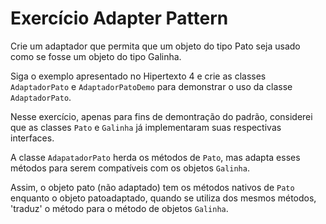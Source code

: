 # Exercício Adapter Pattern
Crie um adaptador que permita que um objeto do tipo Pato seja usado como se fosse um objeto do tipo Galinha.

Siga o exemplo apresentado no Hipertexto 4 e crie as classes `AdaptadorPato` e `AdaptadorPatoDemo` para demonstrar o uso da classe `AdaptadorPato`.

Nesse exercício, apenas para fins de demontração do padrão, considerei que as classes `Pato` e `Galinha` já implementaram suas respectivas interfaces.

A classe `AdapatadorPato` herda os métodos de `Pato`, mas adapta esses métodos para serem compatíveis com os objetos `Galinha`. 

Assim, o objeto pato (não adaptado) tem os métodos nativos de `Pato` enquanto o objeto patoadaptado, quando se utiliza dos mesmos métodos, 'traduz' o método para o método de objetos `Galinha`.